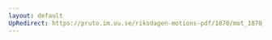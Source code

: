 ```yaml
---
layout: default
UpRedirect: https://pruto.im.uu.se/riksdagen-motions-pdf/1870/mot_1870__ak__67/mot_1870__ak__67-003.pdf
---
```

